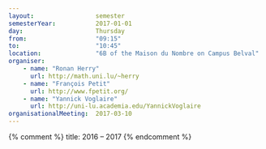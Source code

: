 ```yaml
---
layout:                 semester
semesterYear:           2017-01-01
day:                    Thursday
from:                   "09:15"
to:                     "10:45"
location:               "6B of the Maison du Nombre on Campus Belval"
organiser:
    - name: "Ronan Herry"
      url: http://math.uni.lu/~herry
    - name: "François Petit"
      url: http://www.fpetit.org/
    - name: "Yannick Voglaire"
      url: http://uni-lu.academia.edu/YannickVoglaire
organisationalMeeting:  2017-03-10
---
```

{% comment %} 
title:                  2016 &ndash; 2017
{% endcomment %}
